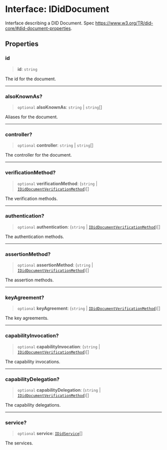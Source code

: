 # Interface: IDidDocument

Interface describing a DID Document.
Spec https://www.w3.org/TR/did-core/#did-document-properties.

## Properties

### id

> **id**: `string`

The id for the document.

***

### alsoKnownAs?

> `optional` **alsoKnownAs**: `string` \| `string`[]

Aliases for the document.

***

### controller?

> `optional` **controller**: `string` \| `string`[]

The controller for the document.

***

### verificationMethod?

> `optional` **verificationMethod**: (`string` \| [`IDidDocumentVerificationMethod`](IDidDocumentVerificationMethod.md))[]

The verification methods.

***

### authentication?

> `optional` **authentication**: (`string` \| [`IDidDocumentVerificationMethod`](IDidDocumentVerificationMethod.md))[]

The authentication methods.

***

### assertionMethod?

> `optional` **assertionMethod**: (`string` \| [`IDidDocumentVerificationMethod`](IDidDocumentVerificationMethod.md))[]

The assertion methods.

***

### keyAgreement?

> `optional` **keyAgreement**: (`string` \| [`IDidDocumentVerificationMethod`](IDidDocumentVerificationMethod.md))[]

The key agreements.

***

### capabilityInvocation?

> `optional` **capabilityInvocation**: (`string` \| [`IDidDocumentVerificationMethod`](IDidDocumentVerificationMethod.md))[]

The capability invocations.

***

### capabilityDelegation?

> `optional` **capabilityDelegation**: (`string` \| [`IDidDocumentVerificationMethod`](IDidDocumentVerificationMethod.md))[]

The capability delegations.

***

### service?

> `optional` **service**: [`IDidService`](IDidService.md)[]

The services.
